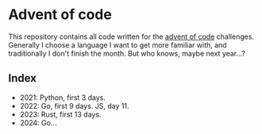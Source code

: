 # Advent of code
This repository contains all code written for the [advent of code](https://adventofcode.com/) challenges. Generally I choose a language I want to get more familiar with, and traditionally I don't finish the month. But who knows, maybe next year...?

## Index
- 2021: Python, first 3 days.
- 2022: Go, first 9 days. JS, day 11.
- 2023: Rust, first 13 days.
- 2024: Go...